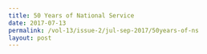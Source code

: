 ```yaml
---
title: 50 Years of National Service
date: 2017-07-13
permalink: /vol-13/issue-2/jul-sep-2017/50years-of-ns
layout: post
---
```

